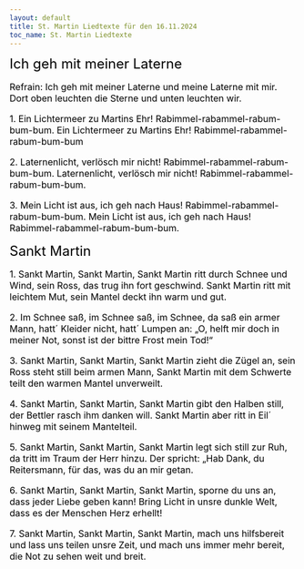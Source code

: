 ```yaml
---
layout: default
title: St. Martin Liedtexte für den 16.11.2024
toc_name: St. Martin Liedtexte
---
```


<p><font size=5 color=black> 
Ich geh mit meiner Laterne
</font></p>


<font size=3 color=black> 
<p>
Refrain: Ich geh mit meiner Laterne
und meine Laterne mit mir.
Dort oben leuchten die Sterne
und unten leuchten wir.
</p>

<p>
1. Ein Lichtermeer zu Martins Ehr!
Rabimmel-rabammel-rabum-bum-bum.
Ein Lichtermeer zu Martins Ehr!
Rabimmel-rabammel-rabum-bum-bum
</p>

<p>
2. Laternenlicht, verlösch mir nicht!
Rabimmel-rabammel-rabum-bum-bum.
Laternenlicht, verlösch mir nicht!
Rabimmel-rabammel-rabum-bum-bum.
</p>

<p>
3. Mein Licht ist aus, ich geh nach Haus!
Rabimmel-rabammel-rabum-bum-bum.
Mein Licht ist aus, ich geh nach Haus!
Rabimmel-rabammel-rabum-bum-bum.
</p>
</font>


<p><font size=5 color=black> 
Sankt Martin
</font></p>


<font size=3 color=black> 
<p>
1. Sankt Martin, Sankt Martin, Sankt Martin ritt
durch Schnee und Wind, sein Ross, das trug ihn fort
geschwind. Sankt Martin ritt mit leichtem Mut, sein
Mantel deckt ihn warm und gut.
</p>

<p>
2. Im Schnee saß, im Schnee saß, im Schnee, da saß
ein armer Mann, hatt´ Kleider nicht, hatt´ Lumpen an:
„O, helft mir doch in meiner Not, sonst ist der bittre
Frost mein Tod!“
</p>

<p>
3. Sankt Martin, Sankt Martin, Sankt Martin zieht die
Zügel an, sein Ross steht still beim armen Mann,
Sankt Martin mit dem Schwerte teilt den warmen
Mantel unverweilt.
</p>

<p>
4. Sankt Martin, Sankt Martin, Sankt Martin gibt den
Halben still, der Bettler rasch ihm danken will. Sankt
Martin aber ritt in Eil´ hinweg mit seinem Mantelteil.
</p>

<p>
5. Sankt Martin, Sankt Martin, Sankt Martin legt sich
still zur Ruh, da tritt im Traum der Herr hinzu. Der
spricht: „Hab Dank, du Reitersmann, für das, was du
an mir getan.
</p>

<p>
6. Sankt Martin, Sankt Martin, Sankt Martin, sporne
du uns an, dass jeder Liebe geben kann! Bring Licht
in unsre dunkle Welt, dass es der Menschen Herz
erhellt!
</p>

<p>
7. Sankt Martin, Sankt Martin, Sankt Martin, mach
uns hilfsbereit und lass uns teilen unsre Zeit, und
mach uns immer mehr bereit, die Not zu sehen weit
und breit.
</p>
</font>

<p><font size=5 color=black> 

</font></p>


<font size=3 color=black> 
<p>

</p>

<p>

</p>

<p>

</p>
</font>

<p><font size=5 color=black> 

</font></p>


<font size=3 color=black> 
<p>

</p>

<p>

</p>

<p>

</p>
</font>

<p><font size=5 color=black> 

</font></p>


<font size=3 color=black> 
<p>

</p>

<p>

</p>

<p>

</p>
</font>
